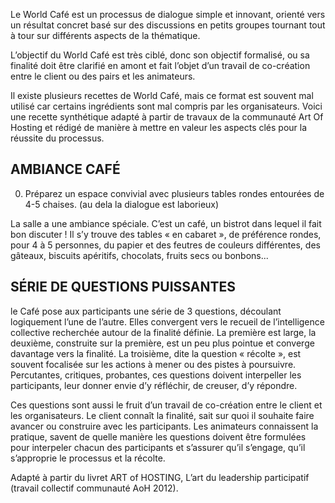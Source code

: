 

Le World Café est un processus de dialogue simple et innovant, orienté vers un
résultat concret basé sur des discussions en petits groupes tournant tout à tour sur différents aspects de la thématique.

L’objectif du World Café est très ciblé, donc son objectif formalisé, ou sa finalité doit
être clarifié en amont et fait l’objet d’un travail de co-création entre le client ou des
pairs et les animateurs.

Il existe plusieurs recettes de World Café, mais ce format est souvent mal utilisé car certains ingrédients sont mal compris par les organisateurs. Voici une recette synthétique adapté à partir de travaux de la communauté Art Of Hosting et rédigé de manière à mettre en valeur les aspects clés pour la réussite du processus.

## AMBIANCE CAFÉ

0. Préparez un espace convivial avec plusieurs tables rondes entourées de 4-5 chaises. (au dela la dialogue est laborieux) 

La salle a une ambiance spéciale. C’est un café, un bistrot dans lequel il fait bon
discuter ! Il s’y trouve des tables « en cabaret », de préférence rondes, pour 4 à 5
personnes, du papier et des feutres de couleurs différentes, des gâteaux, biscuits
apéritifs, chocolats, fruits secs ou bonbons...


## SÉRIE DE QUESTIONS PUISSANTES

le Café pose aux participants une série de 3 questions, découlant logiquement
l’une de l’autre. Elles convergent vers le recueil de l’intelligence collective
recherchée autour de la finalité définie. La première est large, la deuxième,
construite sur la première, est un peu plus pointue et converge davantage vers la
finalité. La troisième, dite la question « récolte », est souvent focalisée sur les actions
à mener ou des pistes à poursuivre. Percutantes, critiques, probantes, ces questions
doivent interpeller les participants, leur donner envie d’y réfléchir, de creuser, d’y
répondre.

Ces questions sont aussi le fruit d’un travail de co-création entre le client et les
organisateurs. Le client connaît la finalité, sait sur quoi il souhaite faire avancer ou
construire avec les participants. Les animateurs connaissent la pratique, savent de
quelle manière les questions doivent être formulées pour interpeler chacun des
participants et s’assurer qu’il s’engage, qu’il s’approprie le processus et la récolte.


Adapté à partir du livret ART of HOSTING, L’art du leadership participatif (travail collectif communauté AoH 2012).



